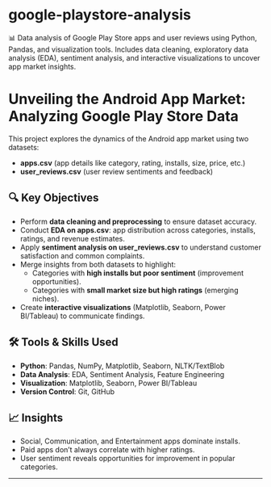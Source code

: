# google-playstore-analysis
📊 Data analysis of Google Play Store apps and user reviews using Python, Pandas, and visualization tools. Includes data cleaning, exploratory data analysis (EDA), sentiment analysis, and interactive visualizations to uncover app market insights.
# Unveiling the Android App Market: Analyzing Google Play Store Data

This project explores the dynamics of the Android app market using two datasets: 
- **apps.csv** (app details like category, rating, installs, size, price, etc.)  
- **user_reviews.csv** (user review sentiments and feedback)  

## 🔍 Key Objectives
- Perform **data cleaning and preprocessing** to ensure dataset accuracy.  
- Conduct **EDA on apps.csv**: app distribution across categories, installs, ratings, and revenue estimates.  
- Apply **sentiment analysis on user_reviews.csv** to understand customer satisfaction and common complaints.  
- Merge insights from both datasets to highlight:  
  - Categories with **high installs but poor sentiment** (improvement opportunities).  
  - Categories with **small market size but high ratings** (emerging niches).  
- Create **interactive visualizations** (Matplotlib, Seaborn, Power BI/Tableau) to communicate findings.  

## 🛠 Tools & Skills Used
- **Python**: Pandas, NumPy, Matplotlib, Seaborn, NLTK/TextBlob  
- **Data Analysis**: EDA, Sentiment Analysis, Feature Engineering  
- **Visualization**: Matplotlib, Seaborn, Power BI/Tableau  
- **Version Control**: Git, GitHub  

## 📈 Insights
- Social, Communication, and Entertainment apps dominate installs.  
- Paid apps don’t always correlate with higher ratings.  
- User sentiment reveals opportunities for improvement in popular categories.  

---
